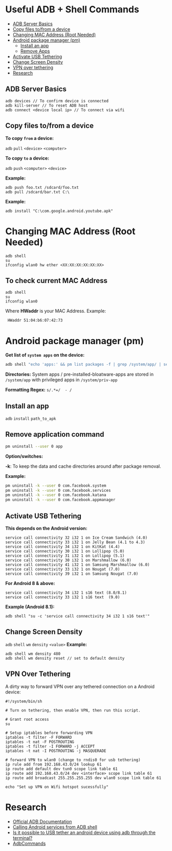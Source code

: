 # Useful ADB + Shell Commands
- [ADB Server Basics](#ADB-Server-Basics)
- [Copy files to/from a device](#copy-files-tofrom-a-device)
- [Changing MAC Address (Root Needed)](#changing-mac-address-Root-Needed)
- [Android package manager (pm)](#android-package-manager-pm)
    - [Install an app](#Install-an-app)
    - [Remove Apps](#remove-application-command)
 - [Activate USB Tethering](#activate-usb-tethering)
 - [Change Screen Density](#change-screen-density)
 - [VPN over tethering]()
- [Research](#Research)

## ADB Server Basics
~~~ 
adb devices // To confirm device is connected
adb kill-server // To reset ADB host
adb connect <device local ip> // To connect via wifi
~~~
## Copy files to/from a device
**To copy `from` a device:**

`adb` `pull` `<device>` `<computer>`

**To copy `to` a device:**

`adb` `push` `<computer>` `<device>`

**Example:**
~~~
adb push foo.txt /sdcard/foo.txt
adb pull /sdcard/bar.txt C:\
~~~



**Example:**
~~~
adb install "C:\com.google.android.youtube.apk"
~~~

# Changing MAC Address (Root Needed)

~~~ 
adb shell
su
ifconfig wlan0 hw ether <XX:XX:XX:XX:XX:XX>
~~~

## To check current MAC Address 

~~~
adb shell
su
ifconfig wlan0
~~~

Where **HWaddr** is your MAC Address. Example:

~~~
 HWaddr 51:04:b6:07:42:73
~~~



# Android package manager (pm)

**Get list of `system apps` on the device:**
```bash
adb shell "echo 'apps:' && pm list packages -f | grep /system/app/ | sed 's/.*=/  - /'"
```
**Directories:** System apps / pre-installed-bloatware-apps are stored in ``/system/app`` with privileged apps in ``/system/priv-app``

**Formatting Regex:** `s/.*=/  - /`

## Install an app
`adb` `install` `path_to_apk`

## Remove application command
```bash
pm uninstall --user 0 app
```
**Option/switches:** 

**-k**: To keep the data and cache directories around after package removal.

**Example:**
```bash
pm uninstall -k --user 0 com.facebook.system
pm uninstall -k --user 0 com.facebook.services
pm uninstall -k --user 0 com.facebook.katana
pm uninstall -k --user 0 com.facebook.appmanager
```

## Activate USB Tethering 
**This depends on the Android version:**

~~~
service call connectivity 32 i32 1 on Ice Cream Sandwich (4.0)
service call connectivity 33 i32 1 on Jelly Bean (4.1 to 4.3)
service call connectivity 34 i32 1 on KitKat (4.4)
service call connectivity 30 i32 1 on Lollipop (5.0)
service call connectivity 31 i32 1 on Lollipop (5.1) 
service call connectivity 30 i32 1 on Marshmallow (6.0)
service call connectivity 41 i32 1 on Samsung Marshmallow (6.0)
service call connectivity 33 i32 1 on Nougat (7.0)
service call connectivity 39 i32 1 on Samsung Nougat (7.0)
~~~

**For Android 8 & above:**
~~~
service call connectivity 34 i32 1 s16 text (8.0/8.1)
service call connectivity 33 i32 1 s16 text  (9.0)
~~~

**Example (Android 8.1):**

~~~
adb shell "su -c 'service call connectivity 34 i32 1 s16 text'"
~~~

## Change Screen Density
`adb` `shell` `wm` `density` `<value>`
**Example:**
~~~
adb shell wm density 480
adb shell wm density reset // set to default density
~~~

## VPN Over Tethering
A dirty way to forward VPN over any tethered connection on a Android device:

~~~
#!/system/bin/sh

# Turn on tethering, then enable VPN, then run this script.

# Grant root access
su

# Setup iptables before forwarding VPN
iptables -t filter -F FORWARD
iptables -t nat -F POSTROUTING
iptables -t filter -I FORWARD -j ACCEPT
iptables -t nat -I POSTROUTING -j MASQUERADE

# forward VPN to wlan0 (change to rndis0 for usb tethering)
ip rule add from 192.168.43.0/24 lookup 61
ip route add default dev tun0 scope link table 61
ip route add 192.168.43.0/24 dev <interface> scope link table 61
ip route add broadcast 255.255.255.255 dev wlan0 scope link table 61

echo "Set up VPN on Wifi hotspot sucessfully"
~~~

# Research
- [Official ADB Documentation](https://developer.android.com/studio/command-line/adb)
- [Calling Android services from ADB shell](http://ktnr74.blogspot.com/2014/09/calling-android-services-from-adb-shell.html)
- [Is it possible to USB tether an android device using adb through the terminal?](https://stackoverflow.com/questions/20226924/is-it-possible-to-usb-tether-an-android-device-using-adb-through-the-terminal)
- [AdbCommands](https://gist.github.com/Pulimet/5013acf2cd5b28e55036c82c91bd56d8)


